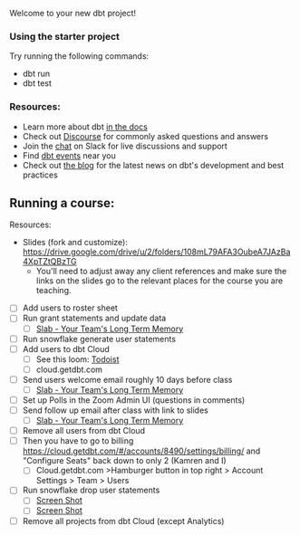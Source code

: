 Welcome to your new dbt project!

### Using the starter project

Try running the following commands:
- dbt run
- dbt test


### Resources:
- Learn more about dbt [in the docs](https://docs.getdbt.com/docs/introduction)
- Check out [Discourse](https://discourse.getdbt.com/) for commonly asked questions and answers
- Join the [chat](http://slack.getdbt.com/) on Slack for live discussions and support
- Find [dbt events](https://events.getdbt.com) near you
- Check out [the blog](https://blog.getdbt.com/) for the latest news on dbt's development and best practices

## Running a course:

Resources: 
* Slides (fork and customize): https://drive.google.com/drive/u/2/folders/108mL79AFA3OubeA7JAzBa4XpTZtQBzTG 
   * You'll need to adjust away any client references and make sure the links on the slides go to the relevant places for the course you are teaching.

- [ ] Add users to roster sheet
- [ ] Run grant statements and update data
   - [ ]  [Slab - Your Team's Long Term Memory](https://emilie.slab.com/posts/code-to-run-before-i672pvcx)
- [ ] Run snowflake generate user statements
- [ ] Add users to dbt Cloud
   - [ ] See this loom: [Todoist](https://www.loom.com/share/c93b8f4daf9043b7b8e032794821c378)
   - [ ] cloud.getdbt.com
- [ ] Send users welcome email roughly 10 days before class
   - [ ] [Slab - Your Team's Long Term Memory](https://emilie.slab.com/posts/getting-started-data-engineering-with-dbt-amhsp8ah)
- [ ] Set up Polls in the Zoom Admin UI (questions in comments)
- [ ] Send follow up email after class with link to slides
   - [ ] [Slab - Your Team's Long Term Memory](https://emilie.slab.com/posts/follow-up-data-engineering-with-dbt-pdi4zpyb)
- [ ] Remove all users from dbt Cloud
- [ ] Then you have to go to billing https://cloud.getdbt.com/#/accounts/8490/settings/billing/ and "Configure Seats" back down to only 2 (Kamren and I)
   - [ ] Cloud.getdbt.com >Hamburger button in top right >  Account Settings > Team > Users
- [ ] Run snowflake drop user statements
   - [ ] [Screen Shot](https://www.loom.com/share/c34e57aef2954782bcc20ffd4a55b55f)
   - [ ] [Screen Shot](https://www.loom.com/share/82a26b77474d4f67a8833978fa92afe2)
- [ ] Remove all projects from dbt Cloud (except Analytics)
